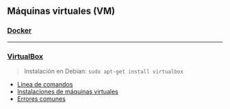 ## Máquinas virtuales (VM)

### [Docker](https://github.com/mondeja/fullstack/tree/master/backend/src/018-maquinas_virtuales/docker)

__________________________________

### [VirtualBox](https://github.com/mondeja/fullstack/tree/master/backend/src/018-maquinas_virtuales/docker)

> Instalación en Debian: `sudo apt-get install virtualbox`

- [Línea de comandos](https://github.com/mondeja/fullstack/tree/master/backend/src/018-maquinas_virtuales/virtualbox/command_line.md)
- [Instalaciones de máquinas virtuales](https://github.com/mondeja/fullstack/tree/master/backend/src/018-maquinas_virtuales/virtualbox/installations.md)
- [Errores comunes](https://github.com/mondeja/fullstack/tree/master/backend/src/018-maquinas_virtuales/virtualbox/errors.md)
